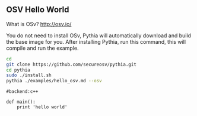 OSV Hello World
-------------
What is OSv? http://osv.io/

You do not need to install OSv, Pythia will automatically download and build the base image for you.
After installing Pythia, run this command, this will compile and run the example.
```bash
cd
git clone https://github.com/secureosv/pythia.git
cd pythia
sudo ./install.sh
pythia ./examples/hello_osv.md --osv
```


```pythia
#backend:c++

def main():
	print 'hello world'

```